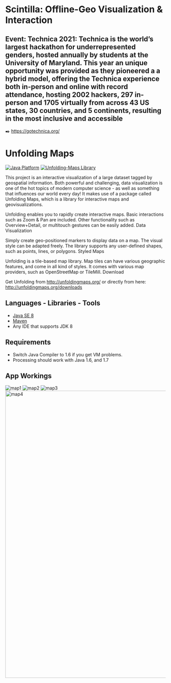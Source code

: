 # Scintilla: Offline-Geo Visualization & Interaction

## Event: Technica 2021: Technica is the world’s largest hackathon for underrepresented genders, hosted annually by students at the University of Maryland. This year an unique opportunity was provided as they pioneered a a hybrid model, offering the Technica experience both in-person and online with record attendance, hosting 2002 hackers, 297 in-person and 1705 virtually from across 43 US states, 30 countries, and 5 continents, resulting in the most inclusive and accessible 

:black_nib: https://gotechnica.org/

# Unfolding Maps

[![Java Platform](https://img.shields.io/badge/platform-Java-blue.svg)](https://docs.oracle.com/en/java/)
[![Unfolding-Maps Library](https://img.shields.io/badge/library-unfolding--maps-DC7633.svg)](http://unfoldingmaps.org)


This project is an interactive visualization of a large dataset tagged by geospatial information. 
Both powerful and challenging, data visualization is one of the hot topics of modern computer science - as well as something that influences our world every day!
It makes use of a package called Unfolding Maps, which is a library for interactive maps and geovisualizations.

Unfolding enables you to rapidly create interactive maps. Basic interactions such as Zoom & Pan are included. Other functionality such as Overview+Detail, or multitouch gestures can be easily added. Data Visualization

Simply create geo-positioned markers to display data on a map. The visual style can be adapted freely. The library supports any user-defined shapes, such as points, lines, or polygons. Styled Maps

Unfolding is a tile-based map library. Map tiles can have various geographic features, and come in all kind of styles. It comes with various map providers, such as OpenStreetMap or TileMill. Download

Get Unfolding from http://unfoldingmaps.org/ or directly from here: http://unfoldingmaps.org/downloads 

## Languages - Libraries - Tools

- [Java SE 8](https://docs.oracle.com/javase/8/docs/)
- [Maven](https://maven.apache.org/what-is-maven.html)
- Any IDE that supports JDK 8


## Requirements

- Switch Java Compiler to 1.6 if you get VM problems. 
- Processing should work with Java 1.6, and 1.7

## App Workings
![map1](https://user-images.githubusercontent.com/73738414/141683896-badd691d-3c8a-4197-97ae-216957e37972.png)
![map2](https://user-images.githubusercontent.com/73738414/141683908-bc942446-c4db-4721-8348-fed91e686c32.png)
![map3](https://user-images.githubusercontent.com/73738414/141683923-e729a00e-e857-4c42-9909-b23688a8c162.png)
<img width="903" alt="map4" src="https://user-images.githubusercontent.com/73738414/141683931-afddafd2-2cdf-4c24-ab4a-054a47ce9b3b.png">


